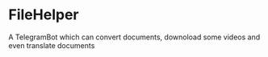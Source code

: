 # FileHelper
A TelegramBot which can convert documents, downoload some videos and even translate documents
